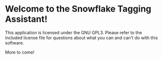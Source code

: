 # Welcome to the Snowflake Tagging Assistant!

This application is licensed under the GNU GPL3. Please refer to the included license file 
for questions about what you can and can't do with this software.

More to come!